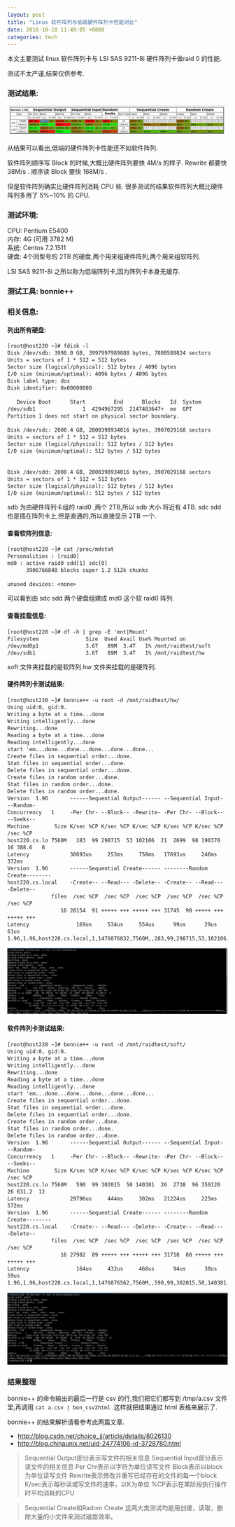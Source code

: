 ```yaml
---
layout: post
title: "Linux 软件阵列与低端硬件阵列卡性能对比"
date: 2016-10-10 11:49:05 +0800
categories: tech
---
```


本文主要测试 linux 软件阵列卡与 LSI SAS 9211-8i 硬件阵列卡做raid 0 的性能.

测试不太严谨,结果仅供参考.

### 测试结果:

![result](/images/hwraidvssoftraid/result.png)

从结果可以看出,低端的硬件阵列卡性能还不如软件阵列.

软件阵列顺序写 Block 的时候,大概比硬件阵列要快 4M/s 的样子. Rewrite 都要快 38M/s . 顺序读 Block 要快 168M/s .

但是软件阵列确实比硬件阵列消耗 CPU 些. 很多测试的结果软件阵列大概比硬件阵列多用了 5%~10% 的 CPU.

### 测试环境:

CPU: Pentium E5400  
内存: 4G (可用 3782 M)  
系统: Centos 7.2.1511  
硬盘: 4个同型号的 2TB 的硬盘,两个用来组硬件阵列,两个用来组软阵列.

LSI SAS 9211-8i 之所以称为低端阵列卡,因为阵列卡本身无缓存.

### 测试工具: bonnie++

### 相关信息:

#### 列出所有硬盘:

    [root@host220 ~]# fdisk -l
    Disk /dev/sdb: 3998.0 GB, 3997997989888 bytes, 7808589824 sectors
    Units = sectors of 1 * 512 = 512 bytes
    Sector size (logical/physical): 512 bytes / 4096 bytes
    I/O size (minimum/optimal): 4096 bytes / 4096 bytes
    Disk label type: dos
    Disk identifier: 0x00000000
    
       Device Boot      Start         End      Blocks   Id  System
    /dev/sdb1               1  4294967295  2147483647+  ee  GPT
    Partition 1 does not start on physical sector boundary.
    
    Disk /dev/sdc: 2000.4 GB, 2000398934016 bytes, 3907029168 sectors
    Units = sectors of 1 * 512 = 512 bytes
    Sector size (logical/physical): 512 bytes / 512 bytes
    I/O size (minimum/optimal): 512 bytes / 512 bytes
    
    
    Disk /dev/sdd: 2000.4 GB, 2000398934016 bytes, 3907029168 sectors
    Units = sectors of 1 * 512 = 512 bytes
    Sector size (logical/physical): 512 bytes / 512 bytes
    I/O size (minimum/optimal): 512 bytes / 512 bytes

sdb 为由硬件阵列卡组的 raid0 ,两个 2TB,所以 sdb 大小 将近有 4TB.
sdc sdd 也是插在阵列卡上,但是直通的,所以直接显示 2TB 一个.


#### 查看软阵列信息:

    [root@host220 ~]# cat /proc/mdstat 
    Personalities : [raid0] 
    md0 : active raid0 sdd[1] sdc[0]
          3906766848 blocks super 1.2 512k chunks
          
    unused devices: <none>

可以看到由 sdc sdd 两个硬盘组建成 md0 这个软 raid0 阵列.

#### 查看挂载信息:

    [root@host220 ~]# df -h | grep -E 'mnt|Mount'
    Filesystem               Size  Used Avail Use% Mounted on
    /dev/md0p1               3.6T   89M  3.4T   1% /mnt/raidtest/soft
    /dev/sdb1                3.6T   89M  3.4T   1% /mnt/raidtest/hw

soft 文件夹挂载的是软阵列.hw 文件夹挂载的是硬阵列.


#### 硬件阵列卡测试结果:

    [root@host220 ~]# bonnie++ -u root -d /mnt/raidtest/hw/
    Using uid:0, gid:0.
    Writing a byte at a time...done
    Writing intelligently...done
    Rewriting...done
    Reading a byte at a time...done
    Reading intelligently...done
    start 'em...done...done...done...done...done...
    Create files in sequential order...done.
    Stat files in sequential order...done.
    Delete files in sequential order...done.
    Create files in random order...done.
    Stat files in random order...done.
    Delete files in random order...done.
    Version  1.96       ------Sequential Output------ --Sequential Input- --Random-
    Concurrency   1     -Per Chr- --Block-- -Rewrite- -Per Chr- --Block-- --Seeks--
    Machine        Size K/sec %CP K/sec %CP K/sec %CP K/sec %CP K/sec %CP  /sec %CP
    host220.cs.lo 7560M   283  99 298715  53 102106  21  2699  98 190370  16 388.6   8
    Latency             30693us     253ms     758ms   17693us     246ms     372ms
    Version  1.96       ------Sequential Create------ --------Random Create--------
    host220.cs.local    -Create-- --Read--- -Delete-- -Create-- --Read--- -Delete--
                  files  /sec %CP  /sec %CP  /sec %CP  /sec %CP  /sec %CP  /sec %CP
                     16 28154  91 +++++ +++ +++++ +++ 31745  90 +++++ +++ +++++ +++
    Latency               169us     534us     554us      99us      29us      61us
    1.96,1.96,host220.cs.local,1,1476076832,7560M,,283,99,298715,53,102106,21,2699,98,190370,16,388.6,8,16,,,,,28154,91,+++++,+++,+++++,+++,31745,90,+++++,+++,+++++,+++,30693us,253ms,758ms,17693us,246ms,372ms,169us,534us,554us,99us,29us,61us

![防作弊截图](/images/hwraidvssoftraid/hw.png)

#### 软件阵列卡测试结果:

    [root@host220 ~]# bonnie++ -u root -d /mnt/raidtest/soft/
    Using uid:0, gid:0.
    Writing a byte at a time...done
    Writing intelligently...done
    Rewriting...done
    Reading a byte at a time...done
    Reading intelligently...done
    start 'em...done...done...done...done...done...
    Create files in sequential order...done.
    Stat files in sequential order...done.
    Delete files in sequential order...done.
    Create files in random order...done.
    Stat files in random order...done.
    Delete files in random order...done.
    Version  1.96       ------Sequential Output------ --Sequential Input- --Random-
    Concurrency   1     -Per Chr- --Block-- -Rewrite- -Per Chr- --Block-- --Seeks--
    Machine        Size K/sec %CP K/sec %CP K/sec %CP K/sec %CP K/sec %CP  /sec %CP
    host220.cs.lo 7560M   590  99 302015  50 140381  26  2738  96 359120  26 631.2  12
    Latency             29796us     444ms     302ms   21224us     225ms     572ms
    Version  1.96       ------Sequential Create------ --------Random Create--------
    host220.cs.local    -Create-- --Read--- -Delete-- -Create-- --Read--- -Delete--
                  files  /sec %CP  /sec %CP  /sec %CP  /sec %CP  /sec %CP  /sec %CP
                     16 27982  89 +++++ +++ +++++ +++ 31718  88 +++++ +++ +++++ +++
    Latency               164us     432us     468us      94us      30us      59us
    1.96,1.96,host220.cs.local,1,1476076562,7560M,,590,99,302015,50,140381,26,2738,96,359120,26,631.2,12,16,,,,,27982,89,+++++,+++,+++++,+++,31718,88,+++++,+++,+++++,+++,29796us,444ms,302ms,21224us,225ms,572ms,164us,432us,468us,94us,30us,59us

![防作弊截图](/images/hwraidvssoftraid/soft.png)

### 结果整理

bonnie++ 的命令输出的最后一行是 csv 的行,我们把它们都写到 /tmp/a.csv 文件里,再调用 `cat a.csv | bon_csv2html` .这样就把结果通过 html 表格来展示了.

bonnie++ 的结果解析请看参考此两篇文章.

* <http://blog.csdn.net/choice_jj/article/details/8026130>
* <http://blog.chinaunix.net/uid-24774106-id-3728780.html>

> Sequential Output部分表示写文件的相关信息
> Sequential Input部分表示读文件的相关信息
> Per Chr表示以字符为单位读写文件
> Block表示以block为单位读写文件
> Rewrite表示修改并重写已经存在的文件的每一个block
> K/sec表示每秒读或写文件的速率，以K为单位
> %CP表示在某阶段执行操作时平均消耗的CPU

> Sequential Create和Radom Create 这两大类测试均是用创建，读取，删除大量的小文件来测试磁盘效率。
